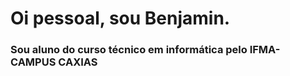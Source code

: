 # Oi pessoal, sou Benjamin.
### Sou aluno do curso técnico em informática pelo IFMA- CAMPUS CAXIAS
<!--
**BenjaminReisPinheiro/BenjaminReisPinheiro** is a ✨ _special_ ✨ repository because its `README.md` (this file) appears on your GitHub profile.

Here are some ideas to get you started:

- 🔭 Atualmente estou trabalhando em ...
 - 🌱 Atualmente estou aprendendo ...
 - 👯 Estou procurando colaborar em ...
 - 🤔 Estou procurando ajuda com ...
 - 💬 Pergunte-me sobre ...
 - 📫 Como chegar até mim: ...
 - 😄 Pronomes: ...
 - ⚡ Curiosidade: ...
